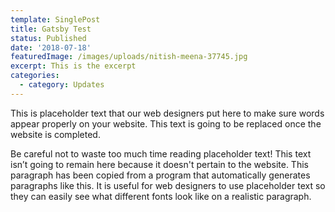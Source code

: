 ```yaml
---
template: SinglePost
title: Gatsby Test
status: Published
date: '2018-07-18'
featuredImage: /images/uploads/nitish-meena-37745.jpg
excerpt: This is the excerpt
categories:
  - category: Updates
---
```

This is placeholder text that our web designers put here to make sure words appear properly on your website. This text is going to be replaced once the website is completed. 

Be careful not to waste too much time reading placeholder text! This text isn’t going to remain here because it doesn't pertain to the website. This paragraph has been copied from a program that automatically generates paragraphs like this. It is useful for web designers to use placeholder text so they can easily see what different fonts look like on a realistic paragraph.
